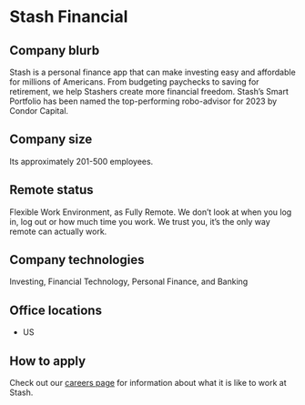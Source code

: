 # Stash Financial

## Company blurb
Stash is a personal finance app that can make investing easy and affordable for millions of Americans. From budgeting paychecks to saving for retirement, we help Stashers create more financial freedom. Stash’s Smart Portfolio has been named the top-performing robo-advisor for 2023 by Condor Capital.

## Company size
Its approximately 201-500 employees.

## Remote status
Flexible Work Environment, as Fully Remote.
We don’t look at when you log in, log out or how much time you work. We trust you, it’s the only way remote can actually work.

## Company technologies
Investing, Financial Technology, Personal Finance, and Banking

## Office locations
- US

## How to apply
Check out our [careers page](https://www.stash.com/careers) for information about what it is like to work at Stash.
